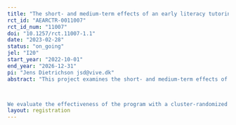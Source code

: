 ```yaml
---
title: "The short- and medium-term effects of an early literacy tutoring intervention"
rct_id: "AEARCTR-0011007"
rct_id_num: "11007"
doi: "10.1257/rct.11007-1.1"
date: "2023-02-28"
status: "on_going"
jel: "I20"
start_year: "2022-10-01"
end_year: "2026-12-31"
pi: "Jens Dietrichson jsd@vive.dk"
abstract: "This project examines the short- and medium-term effects of a literacy program for kindergarten-age children in Denmark, called Læseklar (meaning reading-ready in Danish). Læseklar is a multi-sensory tutoring program that targets the students most at risk of reading difficulties. The program combines components that have shown promising results in the international literature: one-to-one and small-group tutoring, a focus on phonemic awareness, phonics, decoding, and multi-sensory learning methods.

We evaluate the effectiveness of the program with a cluster-randomized controlled trial (RCT). Approximately 80 schools will participate in the experiment, half will receive the treatment and the other half is the control group. The short-term primary outcome measure is a standardized test of decoding. Secondary outcomes are subscales from the Danish national survey of well-being. Both outcomes are measured at the end of kindergarten. The medium-term primary outcome is the Danish national test in reading conducted in the first semester of grade 2. Secondary outcomes are subscales from the second grade version of the well-being survey. All outcomes are measured for all students in participating classes in treatment and control schools, which enables us to examine peer effects of the intervention for each outcome."
layout: registration
---
```


